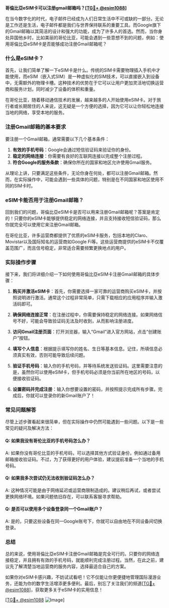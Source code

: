 **哥倫比亞eSIM卡可以注册gmail邮箱吗？[[TG💪+ @esim1088](https://t.me/s/esim1088)]**

在当今数字化的时代，电子邮件已经成为人们日常生活中不可或缺的一部分。无论是工作还是生活，电子邮件都是我们与世界保持联系的重要工具。而Google旗下的Gmail邮箱以其简洁的设计和强大的功能，成为了许多人的首选。然而，当你身处异国他乡时，比如美丽的哥伦比亚，可能会遇到一些意想不到的问题，例如：使用哥倫比亞eSIM卡是否能够成功注册Gmail邮箱呢？

### 什么是eSIM卡？

首先，让我们简单了解一下eSIM卡是什么。传统的SIM卡需要物理插入手机中才能使用，而eSIM（嵌入式SIM）是一种虚拟化的SIM技术，可以直接嵌入到设备中，无需额外的物理卡槽。这种技术的优势在于它可以让用户更加灵活地切换运营商和服务计划，同时减少了设备的体积和重量。

在哥伦比亚，随着移动通信技术的发展，越来越多的人开始使用eSIM卡。对于旅行者或长期居住的人来说，这无疑是一个方便的选择，因为它可以让你轻松地连接当地的网络，享受本地的服务。

### 注册Gmail邮箱的基本要求

要注册一个Gmail邮箱，通常需要以下几个基本条件：

1. **有效的手机号码**：Google会通过短信验证码来验证你的身份。
2. **稳定的网络连接**：你需要有良好的互联网连接以完成整个注册过程。
3. **符合Google的服务条款**：确保你所在的国家和地区允许使用Gmail服务。

从理论上讲，只要满足这些条件，无论你身在何处，都可以注册Gmail邮箱。然而，在实际操作中，可能会遇到一些具体的问题，特别是在不同国家和地区使用不同的SIM卡时。

### eSIM卡能否用于注册Gmail邮箱？

回到我们的问题，哥倫比亞eSIM卡是否可以用来注册Gmail邮箱呢？答案是肯定的！只要你的eSIM卡能够提供稳定的网络连接，并且支持接收短信验证码，那么你就完全可以使用它来注册Gmail邮箱。

在哥伦比亚，许多运营商都提供了优质的eSIM卡服务，包括本地的Claro、Movistar以及国际知名的运营商如Google Fi等。这些运营商提供的eSIM卡不仅覆盖范围广，而且信号稳定，非常适合需要频繁更换地点的用户。

### 实际操作步骤

接下来，我们将详细介绍一下如何使用哥倫比亞eSIM卡注册Gmail邮箱的具体步骤：

1. **购买并激活eSIM卡**：首先，你需要选择一家可靠的运营商购买eSIM卡，并按照说明进行激活。通常这个过程非常简单，只需下载相应的应用程序并输入激活码即可。

2. **确保网络连接正常**：在注册过程中，你需要保持稳定的网络连接。如果网络信号不好，可能会导致验证码无法及时收到，从而影响注册进度。

3. **访问Gmail注册页面**：打开浏览器，输入“Gmail”进入官方网站，点击“创建账户”按钮。

4. **填写个人信息**：根据提示填写你的姓名、生日等基本信息。记住，所填信息必须真实有效，否则可能导致后续问题。

5. **验证手机号码**：输入你的手机号码，并等待系统发送验证码。这里需要注意的是，虽然你可以使用eSIM卡，但手机号码必须是你当前所在地区的号码，以便接收验证码。

6. **设置密码并完成注册**：输入你想要设置的密码，并按照提示完成所有步骤。完成后，你就可以登录你的新Gmail账户了！

### 常见问题解答

尽管上述步骤看起来很简单，但在实际操作中仍然可能遇到一些问题。以下是一些常见的疑问及解决方法：

#### Q: 如果我没有哥伦比亚的手机号码怎么办？
A: 如果你没有哥伦比亚的手机号码，可以选择其他方式验证身份，例如通过备用邮箱接收验证码。不过，为了获得更好的用户体验，建议提前准备一个当地的手机号码。

#### Q: 如果我多次尝试仍无法收到验证码怎么办？
A: 这种情况可能是由于网络延迟或运营商限制造成的。建议稍后再试，或者尝试更换网络环境。如果问题依旧存在，可以联系客服寻求帮助。

#### Q: 是否可以使用多个设备登录同一个Gmail账户？
A: 是的，只要这些设备在同一Google账号下，你就可以自由地在不同设备间切换登录。

### 总结

总的来说，使用哥倫比亞eSIM卡注册Gmail邮箱是完全可行的。只要你的网络连接稳定，并且拥有有效的手机号码，就能顺利完成注册过程。当然，在此之前，建议先了解清楚当地运营商的服务内容，选择最适合自己的方案。

如果你对eSIM卡感兴趣，不妨试试看吧！它不仅能让你更便捷地管理国际漫游业务，还能为你的数字生活增添更多便利。最后，别忘了关注我们的频道[[TG💪+ @esim1088](https://t.me/s/esim1088)]，获取更多关于eSIM卡的实用信息！

[[TG💪+ @esim1088](https://t.me/s/esim1088) ![Image](https://i.postimg.cc/4NQfJmqS/Snipaste-2025-05-13-00-14-12.png)]